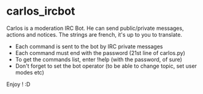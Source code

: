 # carlos_ircbot
Carlos is a moderation IRC Bot. He can send public/private messages, actions and notices. The strings are french, it's up to you to translate.

- Each command is sent to the bot by IRC private messages
- Each command must end with the password (21st line of carlos.py)
- To get the commands list, enter !help (with the password, of sure)
- Don't forget to set the bot operator (to be able to change topic, set user modes etc)

Enjoy ! :D
